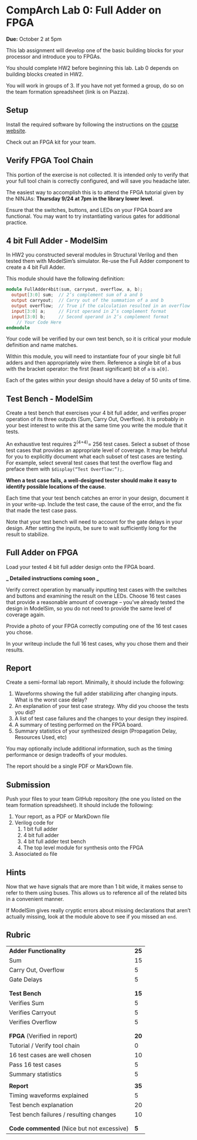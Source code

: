 # CompArch Lab 0: Full Adder on FPGA

**Due:** October 2 at 5pm

This lab assignment will develop one of the basic building blocks for your processor and introduce you to FPGAs.  

You should complete HW2 before beginning this lab.  Lab 0 depends on building blocks created in HW2.

You will work in groups of 3. If you have not yet formed a group, do so on the team formation spreadsheet (link is on Piazza).

## Setup ##

Install the required software by following the instructions on the [course website](https://sites.google.com/site/ca15fall/resources/fpga#TOC-Software).

Check out an FPGA kit for your team.

## Verify FPGA Tool Chain

This portion of the exercise is not collected.  It is intended only to verify that your full tool chain is correctly configured, and will save you headache later.

The easiest way to accomplish this is to attend the FPGA tutorial given by the NINJAs: **Thursday 9/24 at 7pm in the library lower level**.

Ensure that the switches, buttons, and LEDs on your FPGA board are functional. You may want to try instantiating various gates for additional practice.

## 4 bit Full Adder - ModelSim
In HW2 you constructed several modules in Structural Verilog and then tested them with ModelSim’s simulator.  Re-use the Full Adder component to create a 4 bit Full Adder.

This module should have the following definition:

```verilog
module FullAdder4bit(sum, carryout, overflow, a, b);
  output[3:0] sum;	// 2’s complement sum of a and b
  output carryout;	// Carry out of the summation of a and b
  output overflow;	// True if the calculation resulted in an overflow
  input[3:0] a;		// First operand in 2’s complement format
  input[3:0] b;		// Second operand in 2’s complement format
    // Your Code Here
endmodule

```

Your code will be verified by our own test bench, so it is critical your module definition and name matches.

Within this module, you will need to instantiate four of your single bit full adders and then appropriately wire them.  Reference a single bit of a bus with the bracket operator:  the first (least significant) bit of `a` is `a[0]`.

Each of the gates within your design should have a delay of 50 units of time.


## Test Bench - ModelSim

Create a test bench that exercises your 4 bit full adder, and verifies proper operation of its three outputs (Sum, Carry Out, Overflow).  It is probably in your best interest to write this at the same time you write the module that it tests.

An exhaustive test requires 2<sup>(4+4)</sup>= 256 test cases. Select a subset of those test cases that provides an appropriate level of coverage.  It may be helpful for you to explicitly document what each subset of test cases are testing.  For example, select several test cases that test the overflow flag and preface them with `$display(“Test Overflow:”);`.

**When a test case fails, a well-designed tester should make it easy to identify possible locations of the cause.**

Each time that your test bench catches an error in your design, document it in your write-up.  Include the test case, the cause of the error, and the fix that made the test case pass.

Note that your test bench will need to account for the gate delays in your design.  After setting the inputs, be sure to wait sufficiently long for the result to stabilize.


## Full Adder on FPGA

Load your tested 4 bit full adder design onto the FPGA board. 

**_ Detailed instructions coming soon _**

Verify correct operation by manually inputting test cases with the switches and buttons and examining the result on the LEDs.  Choose 16 test cases that provide a reasonable amount of coverage – you’ve already tested the design in ModelSim, so you do not need to provide the same level of coverage again.

Provide a photo of your FPGA correctly computing one of the 16 test cases you chose.

In your writeup include the full 16 test cases, why you chose them and their results.


## Report
Create a semi-formal lab report.  Minimally, it should include the following:

1.	Waveforms showing the full adder stabilizing after changing inputs.  What is the worst case delay?
1.	An explanation of your test case strategy.  Why did you choose the tests you did?
1.	A list of test case failures and the changes to your design they inspired.
1.	A summary of testing performed on the FPGA board.
1.	Summary statistics of your synthesized design (Propagation Delay, Resources Used, etc)

You may optionally include additional information, such as the timing performance or design tradeoffs of your modules.

The report should be a single PDF or MarkDown file.


## Submission
Push your files to your team GitHub repository (the one you listed on the team formation spreadsheet). It should include the following:

1.	Your report, as a PDF or MarkDown file
1.	Verilog code for
    1.	1 bit full adder
    1.	4 bit full adder
    1.	4 bit full adder test bench
    1.	The top level module for synthesis onto the FPGA
1.	Associated `do` file


## Hints
Now that we have signals that are more than 1 bit wide, it makes sense to refer to them using buses.  This allows us to reference all of the related bits in a convenient manner. 

If ModelSim gives really cryptic errors about missing declarations that aren’t actually missing, look at the module above to see if you missed an `end`.

## Rubric

<table>
<tr><td><b>Adder Functionality</b></td><td>	<b>25</b></td></tr>
<tr><td>Sum	</td><td>15</td></tr>
<tr><td>Carry Out, Overflow	</td><td>5</td></tr>
<tr><td>Gate Delays</td><td>5</td></tr>
<tr><td/><td/></tr>
<tr><td/><td/></tr>

<tr><td><b>Test Bench</b></td><td>	<b>	15	</b></td></tr>
<tr><td>Verifies Sum</td><td>5</td></tr>
<tr><td>Verifies Carryout</td><td>5</td></tr>
<tr><td>Verifies Overflow</td><td>5</td></tr>
<tr><td/><td/></tr>
<tr><td/><td/></tr>

<tr><td><b>FPGA</b> (Verified in report)</td><td><b>20</b></td></tr>
<tr><td>Tutorial / Verify tool chain</td><td>0</td></tr>
<tr><td>16 test cases are well chosen</td><td>10</td></tr>
<tr><td>Pass 16 test cases</td><td>5</td></tr>
<tr><td>Summary statistics</td><td>5</td></tr>
<tr><td/><td/></tr>

<tr><td><b>Report</b></td><td><b>35</b></td></tr>
<tr><td>Timing waveforms explained</td><td>5</td></tr>
<tr><td>Test bench explanation</td><td>20</td></tr>
<tr><td>Test bench failures / resulting changes</td><td>10</td></tr>
<tr><td/><td/></tr>
<tr><td/><td/></tr>

<tr><td> <b> Code commented</b> (Nice but not excessive)</td><td><b>5</b></td></tr>
</table>
